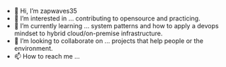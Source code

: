- 👋 Hi, I’m zapwaves35
- 👀 I’m interested in ... contributing to opensource and practicing.
- 🌱 I’m currently learning ... system patterns and how to apply a devops mindset to hybrid cloud/on-premise infrastructure.
- 💞️ I’m looking to collaborate on ... projects that help people or the environment.
- 📫 How to reach me ... 

<!---
rtmartin35/rtmartin35 is a ✨ special ✨ repository because its `README.md` (this file) appears on your GitHub profile.
You can click the Preview link to take a look at your changes.
--->
